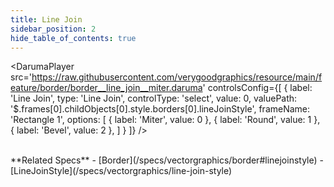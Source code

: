 ```yaml
---
title: Line Join
sidebar_position: 2
hide_table_of_contents: true
---
```


<DarumaPlayer
  src='https://raw.githubusercontent.com/verygoodgraphics/resource/main/feature/border/border__line_join__miter.daruma'
  controlsConfig={[
    {
      label:  'Line Join',
      type: 'Line Join',
      controlType: 'select',
      value: 0,
      valuePath: '$.frames[0].childObjects[0].style.borders[0].lineJoinStyle',
      frameName: 'Rectangle 1',
      options: [
        {
          label: 'Miter',
          value: 0
        },
        {
          label: 'Round',
          value: 1
        },
        {
          label: 'Bevel',
          value: 2
        },
      ]
    }
  ]}
/>

<br />
**Related Specs**
- [Border](/specs/vectorgraphics/border#linejoinstyle)
- [LineJoinStyle](/specs/vectorgraphics/line-join-style)
